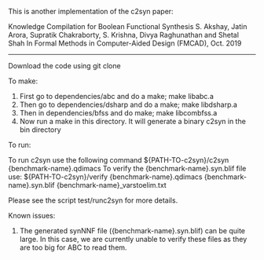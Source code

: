 This is another implementation of the c2syn paper:

Knowledge Compilation for Boolean Functional Synthesis
S. Akshay, Jatin Arora, Supratik Chakraborty, S. Krishna, Divya Raghunathan and Shetal Shah
In Formal Methods in Computer-Aided Design (FMCAD), Oct. 2019 

-----
Download the code using git clone 

To make:

1. First go to dependencies/abc and do a make; make libabc.a
2. Then go to dependencies/dsharp and do a make; make libdsharp.a
3. Then in dependencies/bfss and do make; make libcombfss.a
4. Now run a make in this directory. It will generate a binary c2syn in the bin directory

To run:

To run c2syn use the following command ${PATH-TO-c2syn}/c2syn {benchmark-name}.qdimacs
To verify the {benchmark-name}.syn.blif file use:
    ${PATH-TO-c2syn}/verify {benchmark-name}.qdimacs {benchmark-name}.syn.blif {benchmark-name}_varstoelim.txt

Please see the script test/runc2syn for more details.

Known issues:

1. The generated synNNF file ({benchmark-name}.syn.blif) can be quite large. In this case, we are currently unable to verify these files as they are too big for ABC to read them.
